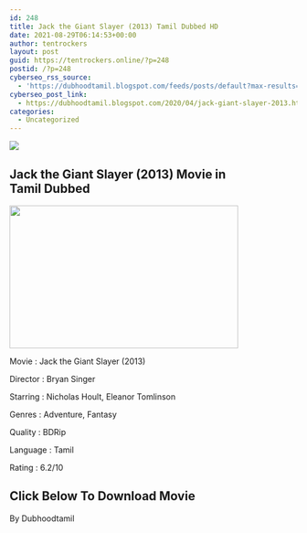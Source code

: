 ```yaml
---
id: 248
title: Jack the Giant Slayer (2013) Tamil Dubbed HD
date: 2021-08-29T06:14:53+00:00
author: tentrockers
layout: post
guid: https://tentrockers.online/?p=248
postid: /?p=248
cyberseo_rss_source:
  - 'https://dubhoodtamil.blogspot.com/feeds/posts/default?max-results=150&start-index=301'
cyberseo_post_link:
  - https://dubhoodtamil.blogspot.com/2020/04/jack-giant-slayer-2013.html
categories:
  - Uncategorized
---
```

<div class="media_block">
  <img src="https://1.bp.blogspot.com/-S6MyFhULMHk/Xp8uX05ODGI/AAAAAAAAAlY/wOwiElhvCm8TfYWlRTcaCElxQdJhgD3SwCNcBGAsYHQ/s72-w400-h250-c/366450.jpg" class="media_thumbnail" />
</div>

<div dir="ltr" trbidi="on" readability="13.653846153846">
  <h2>
    Jack the Giant Slayer (2013) Movie in<br />Tamil Dubbed<br />
  </h2>
  
  <div class="separator">
    <a href="https://1.bp.blogspot.com/-S6MyFhULMHk/Xp8uX05ODGI/AAAAAAAAAlY/wOwiElhvCm8TfYWlRTcaCElxQdJhgD3SwCNcBGAsYHQ/s1600/366450.jpg"><img loading="lazy" border="0" data-original-height="1000" data-original-width="1600" height="250" src="https://1.bp.blogspot.com/-S6MyFhULMHk/Xp8uX05ODGI/AAAAAAAAAlY/wOwiElhvCm8TfYWlRTcaCElxQdJhgD3SwCNcBGAsYHQ/w400-h250/366450.jpg" width="400" /></a>
  </div>
  
  <p>
    Movie<span> </span>:<span> </span>Jack the Giant Slayer (2013)&nbsp;
  </p>
  
  <p>
    Director<span> </span>:<span> </span>Bryan Singer&nbsp;
  </p>
  
  <p>
    Starring<span> </span>:<span> </span>Nicholas Hoult, Eleanor Tomlinson&nbsp;
  </p>
  
  <p>
    Genres<span> </span>:<span> </span>Adventure, Fantasy&nbsp;
  </p>
  
  <p>
    Quality<span> </span>:<span> </span>BDRip&nbsp;
  </p>
  
  <p>
    Language<span> </span>:<span> </span>Tamil&nbsp;
  </p>
  
  <p>
    Rating<span> </span>:<span> </span>6.2/10
  </p>
  
  <h2>
    <b><span>Click Below To Download Movie</span></b>
  </h2>
  
  <p>
    By Dubhoodtamil
  </p></p>
</div>